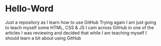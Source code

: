 # Hello-Word
Just a repository as I learn how to use GitHub 
Trying again
I am just going to teach myself some HTML, CSS & JS I cam across GitHub in one of the articles I was reviewing and decided that while I am teaching myself I should learn a bit about using GitHub